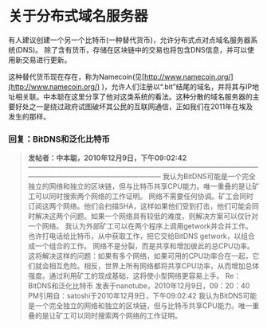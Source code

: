 # 关于分布式域名服务器

有人建议创建一个另一个比特币(一种替代货币)，允许分布式点对点域名服务器系统(DNS)。 除了含有货币，存储在区块链中的交易也将包含DNS信息，并可以使用新交易进行更新。

这种替代货币现在存在，称为Namecoin(见[http://www.namecoin.org/](http://www.namecoin.org/) )，允许人们注册以“.bit”结尾的域名，并将其与IP地址相关联。中本聪在这里分享了他对这类系统的看法。这种分散的域名服务器的主要好处之一是绕过政府试图破坏其公民的互联网通信，正如我们在2011年在埃及发生的那样。

### 回复：BitDNS和泛化比特币

> **发帖者：中本聪，2010年12月9日，下午09:02:42**
> ————————————————————————————————————————————————————
> 我认为BitDNS可能是一个完全独立的网络和独立的区块链，但与比特币共享CPU能力。唯一重叠的是让矿工可以同时搜索两个网络的工作证明。
网络不需要任何协调。矿工会同时订阅这两个网络。他们会扫描SHA，这样如果他们受到打击，他们可能会同时解决这两个问题。如果一个网络具有较低的难度，则解决方案可以仅针对一个网络。
我认为外部矿工可以在两个程序上调用getwork并合并工作。也许打电话给比特币，从中获取工作，把它交给BitDNS getwork，以组合成一个组合的工作。
网络不是分裂，而是共享和增加彼此的总CPU功率。这将解决这样的问题：如果有多个网络，如果可用的CPU功率合在一起，它们就会相互危险。相反，世界上所有网络都将共享CPU功率，从而增加总体强度。通过利用矿工的现成基础，这将使小型网络更容易上手。
Re：BitDNS和泛化比特币
发表于nanotube，2010年12月9日，09：20：40 PM引用自：satoshi于2010年12月9日，下午09:02:42
我认为BitDNS可能是一个完全独立的网络和独立的区块链，但与比特币共享CPU能力。唯一重叠的是让矿工可以同时搜索两个网络的工作证明。
